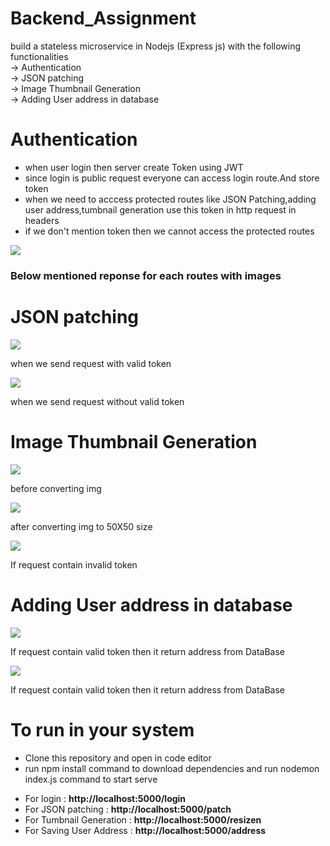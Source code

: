 # Backend_Assignment
build a stateless  microservice in Nodejs (Express js) with the following functionalities<br />
-> Authentication<br />
-> JSON patching<br />
-> Image Thumbnail Generation<br />
-> Adding User address in database


<h1>Authentication</h1>
<ul>
<li>when user login then server create Token using JWT </li>
<li>since login is public request everyone can access login route.And store token </li>
<li>when we need to acccess protected routes like JSON Patching,adding user address,tumbnail generation use this token in http request in headers</li>
<li>if we don't mention token then we cannot access the protected routes</li>

</ul>
<img src="https://user-images.githubusercontent.com/90703523/192591391-92a41019-a1e4-40d7-8063-a7dac3191ab6.png" />
<div>
<h3>Below mentioned reponse for each routes with images </h3>
<div>
<h1> JSON patching</h1>
<div>


<img src="https://user-images.githubusercontent.com/90703523/192588708-5b657c59-6e8a-4596-b6e5-5c69cd3e7831.png" />
<p>when we send request with valid token</p>
</div>
<div>


<img src="https://user-images.githubusercontent.com/90703523/192588999-eee3143f-59cd-4427-8d80-d50ef53efdcf.png" />
<p>when we send request without valid token</p>
</div>
</div>
<div>
<h1> Image Thumbnail Generation</h1>


<div>
<img src="https://user-images.githubusercontent.com/90703523/192589746-d623c298-fd55-4e02-ad01-534802e69439.png" />
<p>before converting img </p>
</div>
<div>
<img src="https://user-images.githubusercontent.com/90703523/192589409-ae68ae75-a4e6-4f05-98ee-dbdb88b2f29b.png" />
<p>after converting img to 50X50 size</p>
</div>
<div>


<img src="https://user-images.githubusercontent.com/90703523/192590184-a5e89db4-5f05-45e0-ab50-bbf4f26d0fa4.png" />
<p>If request contain invalid token</p>
</div>



</div>


<div>
<h1> Adding User address in database</h1>

<div>


<img src="https://user-images.githubusercontent.com/90703523/192590687-c2918257-3a89-4647-b457-7c0a846c6eb5.png" />
<p>If request contain valid token then it return address from DataBase</p>
</div>
<div>



<img src="https://user-images.githubusercontent.com/90703523/192591051-20015707-c77b-41fe-8c0f-b4ca0eb6f5a8.png" />
<p>If request contain valid token then it return address from DataBase</p>
</div>

</div>

<h1>To run in your system</h1>
<ul>
<li>Clone this repository and open in code editor</li>
<li>run npm install command to download dependencies and run nodemon index.js command to start serve</li>

</ul>
<ul>
<li>For login : <b>http://localhost:5000/login</b></li>
<li>For JSON patching : <b>http://localhost:5000/patch</b></li>
<li>For Tumbnail Generation : <b>http://localhost:5000/resizen</b></li>
<li>For Saving User Address : <b>http://localhost:5000/address</b></li>

</ul>
</div>
